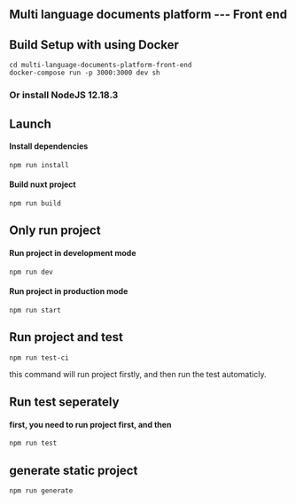 ## Multi language documents platform --- Front end

## Build Setup with using Docker
    cd multi-language-documents-platform-front-end
    docker-compose run -p 3000:3000 dev sh

### Or install NodeJS 12.18.3

## Launch
#### Install dependencies
    npm run install

#### Build nuxt project
    npm run build

## Only run project 
#### Run project in development mode
    npm run dev
#### Run project in production mode
    npm run start

## Run project and test
    npm run test-ci
  this command will run project firstly, and then run the test automaticly.
## Run test seperately
#### first, you need to run project first, and then
    npm run test
   
## generate static project
    npm run generate